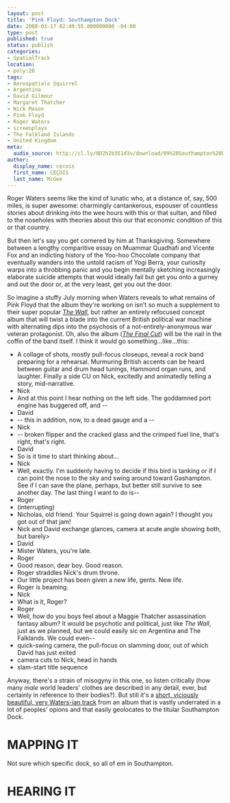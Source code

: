 ```yaml
---
layout: post
title: 'Pink Floyd: Southampton Dock'
date: 2008-03-17 02:49:55.000000000 -04:00
type: post
published: true
status: publish
categories:
- SpatialTrack
location:
- poly:20
tags:
- Aerospatiale Squirrel
- Argentina
- David Gilmour
- Margaret Thatcher
- Nick Mason
- Pink Floyd
- Roger Waters
- screenplays
- The Falkland Islands
- United Kingdom
meta:
  audio_source: http://cl.ly/0D2h2b351d3v/download/09%20Southampton%20Dock.mp3
author:
  display_name: cecois
  first_name: CEÇOIS
  last_name: McGee
---
```


Roger Waters seems like the kind of lunatic who, at a distance of, say, 500 miles, is super awesome: charmingly cantankerous, espouser of countless stories about drinking into the wee hours with this or that sultan, and filled to the noseholes with theories about this our that economic condition of this or that country.

But then let's say you get cornered by him at Thanksgiving. Somewhere between a lengthy comparitive essay on Muammar Quadhafi and Vicente Fox and an indicting history of the Yoo-hoo Chocolate company that eventually wanders into the untold racism of Yogi Berra, your curiosity warps into a throbbing panic and you begin mentally sketching increasingly elaborate suicide attempts that would ideally fail but get you onto a gurney and out the door or, at the very least, get you out the door.

So imagine a stuffy July morning when Waters reveals to what remains of Pink Floyd that the album they're working on isn't so much a supplement to their super popular <em><a href="https://open.spotify.com/album/5Dbax7G8SWrP9xyzkOvy2F">The Wall</a></em>, but rather an entirely refocused concept album that will twist a blade into the current British political war machine with alternating dips into the psychosis of a not-entirely-anonymous war veteran protagonist. Oh, also the album (<em><a href="https://open.spotify.com/album/1yMenUMOx7BpfTDuVQs99y">The Final Cut</a></em>) will be the nail in the coffin of the band itself. I think it would go something...like...this:


<ul class="screenbox">
  <li class="sceneheader">A collage of shots, mostly pull-focus closeups, reveal a rock band preparing for a rehearsal. Murmuring British accents can be heard between guitar and drum head tunings, Hammond organ runs, and laughter. Finally a side CU on Nick, excitedly and animatedly telling a story, mid-narrative.</li>
  <li class="character">Nick</li>
  <li class="dialogue">And at this point I hear nothing on the left side. The goddamned port engine has buggered off, and --</li>
  <li class="character">David</li>
  <li class="dialogue">-- this in addition, now, to a dead gauge and a -- </li>
  <li class="character">Nick</li>
  <li class="dialogue">-- broken flipper and the cracked glass and the crimped fuel line, that's right, that's right.</li>
  <li class="character">David</li>
  <li class="dialogue">So is it time to start thinking about...</li>
  <li class="character">Nick</li>
  <li class="dialogue">Well, exactly. I'm suddenly having to decide if this bird is tanking or if I can point the nose to the sky and swing around toward Gashampton. See if I can save the plane, perhaps, but better still survive to see another day. The last thing I want to do is--</li>
 <li class="character">Roger</li>
 <li class="action">(interrupting)</li>
 <li class="dialogue">Nicholas, old friend. Your Squirrel is going down again? I thought you got out of that jam!</li>
 <li class="action">Nick and David exchange glances, camera at acute angle showing both, but barely></li>
 <li class="character">David</li>
 <li class="dialogue">Mister Waters, you're late.</li>
 <li class="character">Roger</li>
 <li class="dialogue">Good reason, dear boy. Good reason.</li>
 <li class="action">Roger straddles Nick's drum throne.</li>
 <li class="dialogue">Our little project has been given a new life, gents. New life.</li>
 <li class="action">Roger is beaming.</li>
 <li class="character">Nick</li>
 <li class="dialogue">What is it, Roger?</li>
 <li class="character">Roger</li>
 <li class="dialogue">Well, how do you boys feel about a Maggie Thatcher assassination fantasy album? It would be psychotic and political, just like <em>The Wall</em>, just as we planned, but we could easily sic on Argentina and The Falklands. We could even--</li>
 <li class="action">quick-swing camera, the pull-focus on slamming door, out of which David has just exited</li>
 <li class="action">camera cuts to Nick, head in hands</li>
 <li class="action">slam-start title sequence</li>
</ul>

Anyway, there's a strain of misogyny in this one, so listen critically (how many <em>male</em> world leaders' clothes are described in any detail, ever, but certainly in reference to their bodies?). But still it's a <a href="https://open.spotify.com/track/1e6P6S42qX7vFT0u14S5jm">short, viciously beautiful, very Waters-ian track</a> from an album that is vastly underrated in a lot of peoples' opions and that easily geolocates to the titular Southampton Dock.


# MAPPING IT
Not sure which specific dock, <span data-target="milleria" data-id="gD20" class="trigger">so all of em</span> in Southampton.

# HEARING IT
<!-- <iframe src="https://embed.spotify.com/?uri=spotify%3Atrack%3A1e6P6S42qX7vFT0u14S5jm" width="400" height="180" frameborder="0" allowtransparency="true"></iframe> -->